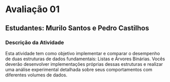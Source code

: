 # Avaliação 01 
## Estudantes: Murilo Santos e Pedro Castilhos

### Descrição da Atividade
Esta atividade tem como objetivo implementar e comparar o desempenho de duas
estruturas de dados fundamentais: Listas e Árvores Binárias. Vocês deverão desenvolver
implementações próprias dessas estruturas e realizar uma análise experimental detalhada
sobre seus comportamentos com diferentes volumes de dados.
